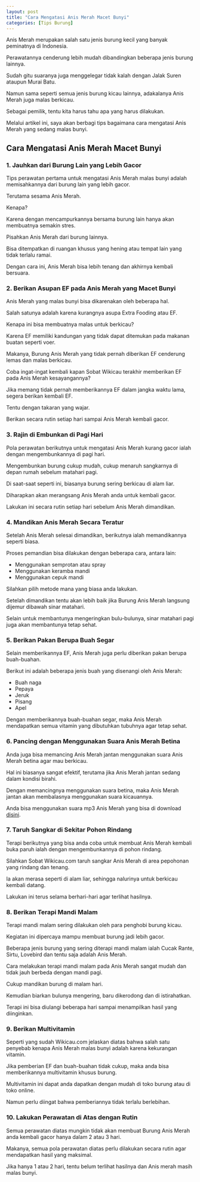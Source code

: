 ```yaml
---
layout: post
title: "Cara Mengatasi Anis Merah Macet Bunyi"
categories: [Tips Burung]
---
```


Anis Merah merupakan salah satu jenis burung kecil yang banyak peminatnya di Indonesia.

Perawatannya cenderung lebih mudah dibandingkan beberapa jenis burung lainnya.

Sudah gitu suaranya juga menggelegar tidak kalah dengan Jalak Suren ataupun Murai Batu.

Namun sama seperti semua jenis burung kicau lainnya, adakalanya Anis Merah juga malas berkicau.

Sebagai pemilik, tentu kita harus tahu apa yang harus dilakukan.

Melalui artikel ini, saya akan berbagi tips bagaimana cara mengatasi Anis Merah yang sedang malas bunyi.

## Cara Mengatasi Anis Merah Macet Bunyi

### 1. Jauhkan dari Burung Lain yang Lebih Gacor

Tips perawatan pertama untuk mengatasi Anis Merah malas bunyi adalah memisahkannya dari burung lain yang lebih gacor.

Terutama sesama Anis Merah.

Kenapa?

Karena dengan mencampurkannya bersama burung lain hanya akan membuatnya semakin stres.

Pisahkan Anis Merah dari burung lainnya.

Bisa ditempatkan di ruangan khusus yang hening atau tempat lain yang tidak terlalu ramai.

Dengan cara ini, Anis Merah bisa lebih tenang dan akhirnya kembali bersuara.

### 2. Berikan Asupan EF pada Anis Merah yang Macet Bunyi

Anis Merah yang malas bunyi bisa dikarenakan oleh beberapa hal.

Salah satunya adalah karena kurangnya asupa Extra Fooding atau EF.

Kenapa ini bisa membuatnya malas untuk berkicau?

Karena EF memiliki kandungan yang tidak dapat ditemukan pada makanan buatan seperti voer.

Makanya, Burung Anis Merah yang tidak pernah diberikan EF cenderung lemas dan malas berkicau.

Coba ingat-ingat kembali kapan Sobat Wikicau terakhir memberikan EF pada Anis Merah kesayangannya?

Jika memang tidak pernah memberikannya EF dalam jangka waktu lama, segera berikan kembali EF.

Tentu dengan takaran yang wajar.

Berikan secara rutin setiap hari sampai Anis Merah kembali gacor.

### 3. Rajin di Embunkan di Pagi Hari

Pola perawatan berikutnya untuk mengatasi Anis Merah kurang gacor ialah dengan mengembunkannya di pagi hari.

Mengembunkan burung cukup mudah, cukup menaruh sangkarnya di depan rumah sebelum matahari pagi.

Di saat-saat seperti ini, biasanya burung sering berkicau di alam liar.

Diharapkan akan merangsang Anis Merah anda untuk kembali gacor.

Lakukan ini secara rutin setiap hari sebelum Anis Merah dimandikan.

### 4. Mandikan Anis Merah Secara Teratur

Setelah Anis Merah selesai dimandikan, berikutnya ialah memandikannya seperti biasa.

Proses pemandian bisa dilakukan dengan beberapa cara, antara lain:

- Menggunakan semprotan atau spray
- Menggunakan keramba mandi
- Menggunakan cepuk mandi

Silahkan pilih metode mana yang biasa anda lakukan.

Setelah dimandikan tentu akan lebih baik jika Burung Anis Merah langsung dijemur dibawah sinar matahari.

Selain untuk membantunya mengeringkan bulu-bulunya, sinar matahari pagi juga akan membantunya tetap sehat.

### 5. Berikan Pakan Berupa Buah Segar

Selain memberikannya EF, Anis Merah juga perlu diberikan pakan berupa buah-buahan.

Berikut ini adalah beberapa jenis buah yang disenangi oleh Anis Merah:

- Buah naga
- Pepaya
- Jeruk
- Pisang
- Apel

Dengan memberikannya buah-buahan segar, maka Anis Merah mendapatkan semua vitamin yang dibutuhkan tubuhnya agar tetap sehat.

### 6. Pancing dengan Menggunakan Suara Anis Merah Betina

Anda juga bisa memancing Anis Merah jantan menggunakan suara Anis Merah betina agar mau berkicau.

Hal ini biasanya sangat efektif, terutama jika Anis Merah jantan sedang dalam kondisi birahi.

Dengan memancingnya menggunakan suara betina, maka Anis Merah jantan akan membalasnya menggunakan suara kicauannya.

Anda bisa menggunakan suara mp3 Anis Merah yang bisa di download [disini](https://wikicau.com/suara-anis-merah/).

### 7. Taruh Sangkar di Sekitar Pohon Rindang

Terapi berikutnya yang bisa anda coba untuk membuat Anis Merah kembali buka paruh ialah dengan mengembunkannya di pohon rindang.

Silahkan Sobat Wikicau.com taruh sangkar Anis Merah di area pepohonan yang rindang dan tenang.

Ia akan merasa seperti di alam liar, sehingga nalurinya untuk berkicau kembali datang.

Lakukan ini terus selama berhari-hari agar terlihat hasilnya.

### 8. Berikan Terapi Mandi Malam

Terapi mandi malam sering dilakukan oleh para penghobi burung kicau.

Kegiatan ini dipercaya mampu membuat burung jadi lebih gacor.

Beberapa jenis burung yang sering diterapi mandi malam ialah Cucak Rante, Sirtu, Lovebird dan tentu saja adalah Anis Merah.

Cara melakukan terapi mandi malam pada Anis Merah sangat mudah dan tidak jauh berbeda dengan mandi pagi.

Cukup mandikan burung di malam hari.

Kemudian biarkan bulunya mengering, baru dikerodong dan di istirahatkan.

Terapi ini bisa diulangi beberapa hari sampai menampilkan hasil yang diinginkan.

### 9. Berikan Multivitamin

Seperti yang sudah Wikicau.com jelaskan diatas bahwa salah satu penyebab kenapa Anis Merah malas bunyi adalah karena kekurangan vitamin.

Jika pemberian EF dan buah-buahan tidak cukup, maka anda bisa memberikannya multivitamin khusus burung.

Multivitamin ini dapat anda dapatkan dengan mudah di toko burung atau di toko online.

Namun perlu diingat bahwa pemberiannya tidak terlalu berlebihan.

### 10. Lakukan Perawatan di Atas dengan Rutin

Semua perawatan diatas mungkin tidak akan membuat Burung Anis Merah anda kembali gacor hanya dalam 2 atau 3 hari.

Makanya, semua pola perawatan diatas perlu dilakukan secara rutin agar mendapatkan hasil yang maksimal.

Jika hanya 1 atau 2 hari, tentu belum terlihat hasilnya dan Anis merah masih malas bunyi.